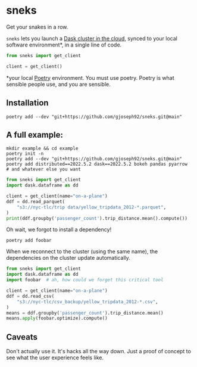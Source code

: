 # sneks

Get your snakes in a row.

`sneks` lets you launch a [Dask cluster in the cloud](https://coiled.io/), synced to your local software environment\*, in a single line of code.

```python
from sneks import get_client

client = get_client()
```

\*your local [Poetry](https://python-poetry.org/) environment. You must use poetry. Poetry is what sensible people use, and you are sensible.

## Installation

```shell
poetry add --dev "git+https://github.com/gjoseph92/sneks.git@main"
```

## A full example:

```shell
mkdir example && cd example
poetry init -n
poetry add --dev "git+https://github.com/gjoseph92/sneks.git@main"
poetry add distributed==2022.5.2 dask==2022.5.2 bokeh pandas pyarrow  # and whatever else you want
```
```python
from sneks import get_client
import dask.dataframe as dd

client = get_client(name="on-a-plane")
ddf = dd.read_parquet(
    "s3://nyc-tlc/trip data/yellow_tripdata_2012-*.parquet",
)
print(ddf.groupby('passenger_count').trip_distance.mean().compute())
```

Oh wait, we forgot to install a dependency!
```shell
poetry add foobar
```

When we reconnect to the cluster (using the same name), the dependencies on the cluster update automatically.
```python
from sneks import get_client
import dask.dataframe as dd
import foobar  # ah, how could we forget this critical tool

client = get_client(name="on-a-plane")
ddf = dd.read_csv(
    "s3://nyc-tlc/csv_backup/yellow_tripdata_2012-*.csv",
)
means = ddf.groupby('passenger_count').trip_distance.mean()
means.apply(foobar.optimize).compute()

```

## Caveats

Don't actually use it. It's hacks all the way down. Just a proof of concept to see what the user experience feels like.
